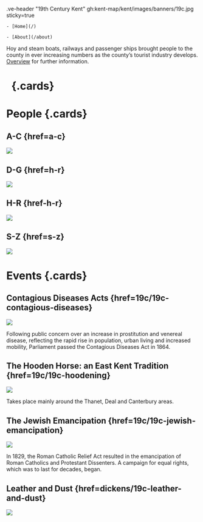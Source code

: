 .ve-header "19th Century Kent" gh:kent-map/kent/images/banners/19c.jpg sticky=true 

    - [Home](/) 

    - [About](/about) 

Hoy and steam boats, railways and passenger ships brought people to the county in ever increasing numbers as the county’s tourist industry develops. [Overview](19c-kent)
 for further information. 

# &nbsp; {.cards} 

# People {.cards}

## A-C {href=a-c}

![](https://iiif.juncture-digital.org/thumbnail?url=https://smarthistory.org/wp-content/uploads/2021/03/atkinsfinal.jpg) 

## D-G {href=h-r}

![](https://iiif.juncture-digital.org/thumbnail?url=https://iiif.juncture-digital.org/thumbnail?url=https://upload.wikimedia.org/wikipedia/commons/7/7d/Joseph_Mallord_William_Turner_-_Margate_-_Google_Art_Project.jpg) 

## H-R {href-h-r} 

![](https://iiif.juncture-digital.org/thumbnail?url=https://stor.artstor.org/stor/1f7f1801-76e2-4b52-8fa1-996e0d735573.jpg)

## S-Z {href=s-z} 

![](https://iiif.juncture-digital.org/thumbnail?url=https://iiif.juncture-digital.org/thumbnail?url=https://upload.wikimedia.org/wikipedia/commons/6/65/RothwellMaryShelley.jpg) 

# Events {.cards}

## Contagious Diseases Acts {href=19c/19c-contagious-diseases}

![](https://iiif.juncture-digital.org/thumbnail?url=https://raw.githubusercontent.com/kent-map/kent/main/images/banners/19c.jpg)

Following public concern over an increase in prostitution and venereal disease, reflecting the rapid rise in population, urban living and increased mobility, Parliament passed the Contagious Diseases Act in 1864.

## The Hooden Horse: an East Kent Tradition {href=19c/19c-hoodening}

![](https://iiif.juncture-digital.org/thumbnail?url=https://raw.githubusercontent.com/kent-map/kent/main/images/banners/19c.jpg) 

Takes place mainly around the Thanet, Deal and Canterbury areas.

## The Jewish Emancipation {href=19c/19c-jewish-emancipation}

![](https://iiif.juncture-digital.org/thumbnail?url=https://stor.artstor.org/stor/9b234825-18ea-401c-9c71-868cdfc3eb21) 

In 1829, the Roman Catholic Relief Act resulted in the emancipation of Roman Catholics and Protestant Dissenters. A campaign for equal rights, which was to last for decades, began. 

## Leather and Dust {href=dickens/19c-leather-and-dust}

![](https://iiif.juncture-digital.org/thumbnail?url=https://raw.githubusercontent.com/kent-map/kent/main/images/banners/19c.jpg) 

